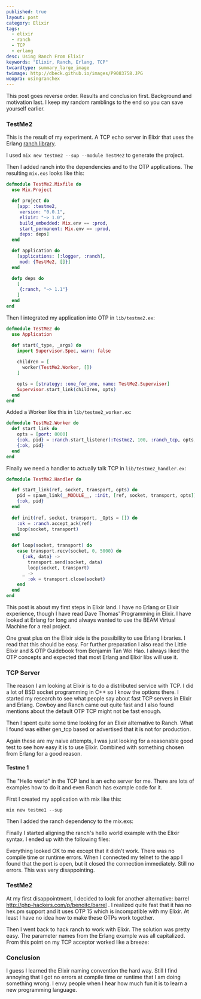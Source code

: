 ```yaml
---
published: true
layout: post
category: Elixir
tags: 
  - elixir
  - ranch
  - TCP
  - erlang
desc: Using Ranch From Elixir
keywords: "Elixir, Ranch, Erlang, TCP"
twcardtype: summary_large_image
twimage: http://dbeck.github.io/images/P9083758.JPG
woopra: usingranchex
---
```


This post goes reverse order. Results and conclusion first. Background and motivation last. I keep my random ramblings to the end so you can save yourself earlier.

### TestMe2 

This is the result of my experiment. A TCP echo server in Elixir that uses the Erlang [ranch library](https://github.com/ninenines/ranch).

I used ```mix new testme2 --sup --module TestMe2``` to generate the project.

Then I added ranch into the dependencies and to the OTP applications. The resulting ```mix.exs``` looks like this:

``` elixir
defmodule TestMe2.Mixfile do
  use Mix.Project

  def project do
    [app: :testme2,
     version: "0.0.1",
     elixir: "~> 1.0",
     build_embedded: Mix.env == :prod,
     start_permanent: Mix.env == :prod,
     deps: deps]
  end

  def application do
    [applications: [:logger, :ranch],
     mod: {TestMe2, []}]
  end

  defp deps do
    [
     {:ranch, "~> 1.1"}
    ]
  end
end

```

Then I integrated my application into OTP in ```lib/testme2.ex```:

``` elixir
defmodule TestMe2 do
  use Application

  def start(_type, _args) do
    import Supervisor.Spec, warn: false
    
    children = [
      worker(TestMe2.Worker, [])
    ]

    opts = [strategy: :one_for_one, name: TestMe2.Supervisor]
    Supervisor.start_link(children, opts)
  end
end
```

Added a Worker like this in ```lib/testme2_worker.ex```:

``` elixir
defmodule TestMe2.Worker do
  def start_link do
    opts = [port: 8000]
    {:ok, pid} = :ranch.start_listener(:Testme2, 100, :ranch_tcp, opts, TestMe2.Handler, [])
    {:ok, pid}
  end
end
```

Finally we need a handler to actually talk TCP in ```lib/testme2_handler.ex```:

``` elixir
defmodule TestMe2.Handler do

  def start_link(ref, socket, transport, opts) do
    pid = spawn_link(__MODULE__, :init, [ref, socket, transport, opts])
    {:ok, pid}
  end
         
  def init(ref, socket, transport, _Opts = []) do
    :ok = :ranch.accept_ack(ref)
    loop(socket, transport)
  end

  def loop(socket, transport) do
    case transport.recv(socket, 0, 5000) do
      {:ok, data} ->
        transport.send(socket, data)
        loop(socket, transport)
      _ ->
        :ok = transport.close(socket)
    end
  end
end
```



This post is about my first steps in Elixir land. I have no Erlang or Elixir experience, though I have read Dave Thomas' Programming in Elixir. I have looked at Erlang for long and always wanted to use the BEAM Virtual Machine for a real project. 

One great plus on the Elixir side is the possibility to use Erlang libraries. I read that this should be easy. For further preparation I also read the Little Elixir and & OTP Guidebook from Benjamin Tan Wei Hao. I always liked the OTP concepts and expected that most Erlang and Elixir libs will use it.

### TCP Server

The reason I am looking at Elixir is to do a distributed service with TCP. I did a lot of BSD socket programming in C++ so I know the options there. I started my research to see what people say about fast TCP servers in Elixir and Erlang. Cowboy and Ranch came out quite fast and I also found mentions about the default OTP TCP might not be fast enough.  

Then I spent quite some time looking for an Elixir alternative to Ranch. What I found was either gen_tcp based or advertised that it is not for production.

Again these are my naive attempts, I was just looking for a reasonable good test to see how easy it is to use Elixir. Combined with something chosen from Erlang for a good reason.

#### Testme 1

The "Hello world" in the TCP land is an echo server for me. There are lots of examples how to do it and even Ranch has example code for it.

First I created my application with mix like this:

```mix new testme1 --sup```

Then I added the ranch dependency to the mix.exs:


Finally I started aligning the ranch's hello world example with the Elixir syntax. I ended up with the following files:

Everything looked OK to me except that it didn't work. There was no compile time or runtime errors. When I connected my telnet to the app I found that the port is open, but it closed the connection immediately. Still no errors. This was very disappointing.

### TestMe2

At my first disappointment, I decided to look for another alternative: barrel http://php-hackers.com/p/benoitc/barrel . I realized quite fast that it has no hex.pm support and it uses OTP 15 which is incompatible with my Elixir. At least I have no idea how to make these OTPs  work together.

Then I went back to hack ranch to work with Elixir. The solution was pretty easy. The parameter names from the Erlang example was all capitalized. From this point on my TCP acceptor worked like a breeze:


### Conclusion

I guess I learned the Elixir naming convention the hard way. Still I find annoying that I got no errors at compile time or runtime that I am doing something wrong. I envy people when I hear how much fun it is to learn a new programming language.
